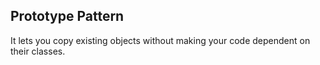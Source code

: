 ## Prototype Pattern ##
It lets you copy existing objects without making your code dependent on their classes.
